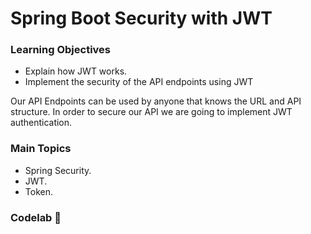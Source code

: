 # Spring Boot Security with JWT

### Learning Objectives

- Explain how JWT works.
- Implement the security of the API endpoints using JWT

Our API Endpoints can be used by anyone that knows the URL and API structure. In order to secure our API we are going to implement JWT authentication.

### Main Topics
- Spring Security.
- JWT.
- Token.

### Codelab 🧪